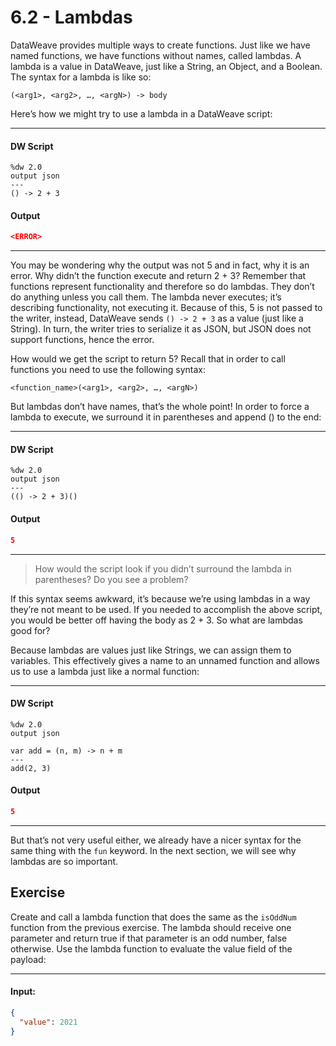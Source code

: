 # 6.2 - Lambdas

DataWeave provides multiple ways to create functions. Just like we have named functions, we have functions without names, called lambdas. A lambda is a value in DataWeave, just like a String, an Object, and a Boolean. The syntax for a lambda is like so:

```
(<arg1>, <arg2>, …, <argN>) -> body
```

Here’s how we might try to use a lambda in a DataWeave script:

---
#### DW Script
```dw
%dw 2.0
output json
---
() -> 2 + 3
```
#### Output
```json
<ERROR>
```
---

You may be wondering why the output was not 5 and in fact, why it is an error. Why didn’t the function execute and return 2 + 3? Remember that functions represent functionality and therefore so do lambdas. They don’t do anything unless you call them. The lambda never executes; it’s describing functionality, not executing it. Because of this, 5 is not passed to the writer, instead, DataWeave sends `() -> 2 + 3` as a value (just like a String). In turn, the writer tries to serialize it as JSON, but JSON does not support functions, hence the error.

How would we get the script to return 5? Recall that in order to call functions you need to use the following syntax:

```
<function_name>(<arg1>, <arg2>, …, <argN>)
```

But lambdas don’t have names, that’s the whole point! In order to force a lambda to execute, we  surround it in parentheses and append () to the end:

---
#### DW Script
```dw
%dw 2.0
output json
---
(() -> 2 + 3)()
```
#### Output
```json
5
```
---

> How would the script look if you didn’t surround the lambda in parentheses? Do you see a problem?

If this syntax seems awkward, it’s because we’re using lambdas in a way they’re not meant to be used. If you needed to accomplish the above script, you would be better off having the body as 2 + 3. So what are lambdas good for?

Because lambdas are values just like Strings, we can assign them to variables. This effectively gives a name to an unnamed function and allows us to use a lambda just like a normal function:

---
#### DW Script
```dw
%dw 2.0
output json

var add = (n, m) -> n + m
---
add(2, 3)
```
#### Output
```json
5
```
---

But that’s not very useful either, we already have a nicer syntax for the same thing with the `fun` keyword. In the next section, we will see why lambdas are so important.

## Exercise

Create and call a lambda function that does the same as the `isOddNum` function from the previous exercise. The lambda should receive one parameter and return true if that parameter is an odd number, false otherwise. Use the lambda function to evaluate the value field of the payload:

---
#### Input:
```json
{
  "value": 2021
}
```

